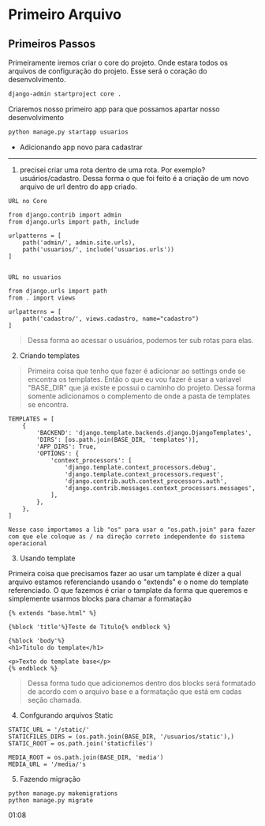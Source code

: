 # Primeiro Arquivo

## Primeiros Passos 

Primeiramente iremos criar o core do projeto. Onde estara todos os arquivos de configuração do projeto. Esse será o coração do desenvolvimento.
```bash
django-admin startproject core .
```

Criaremos nosso primeiro app para que possamos apartar nosso desenvolvimento
```bash
python manage.py startapp usuarios
```

* Adicionando app novo para cadastrar 

---

1. precisei criar uma rota dentro de uma rota. Por exemplo? usuários/cadastro. Dessa forma o que foi feito é a criação de um novo arquivo de url dentro do app criado.
```
URL no Core

from django.contrib import admin
from django.urls import path, include

urlpatterns = [
    path('admin/', admin.site.urls),
    path('usuarios/', include('usuarios.urls'))
]


URL no usuarios

from django.urls import path
from . import views

urlpatterns = [
    path('cadastro/', views.cadastro, name="cadastro")
]
```

> Dessa forma ao acessar o usuários, podemos ter sub rotas para elas.


2. Criando templates

> Primeira coisa que tenho que fazer é adicionar ao settings onde se encontra os templates. Então o que eu vou fazer é usar a variavel "BASE_DIR" que já existe e possui o caminho do projeto. Dessa forma somente adicionamos o complemento de onde a pasta de templates se encontra.
```
TEMPLATES = [
    {
        'BACKEND': 'django.template.backends.django.DjangoTemplates',
        'DIRS': [os.path.join(BASE_DIR, 'templates')],
        'APP_DIRS': True,
        'OPTIONS': {
            'context_processors': [
                'django.template.context_processors.debug',
                'django.template.context_processors.request',
                'django.contrib.auth.context_processors.auth',
                'django.contrib.messages.context_processors.messages',
            ],
        },
    },
]

Nesse caso importamos a lib "os" para usar o "os.path.join" para fazer com que ele coloque as / na direção correto independente do sistema operacional
```

3. Usando template

Primeira coisa que precisamos fazer ao usar um tamplate é dizer a qual arquivo estamos referenciando usando o "extends" e o nome do template referenciado. O que fazemos é criar o tamplate da forma que queremos e simplemente usarmos blocks para chamar a formatação

```
{% extends "base.html" %}

{%block 'title'%}Teste de Titulo{% endblock %}

{%block 'body'%}
<h1>Titulo do template</h1>

<p>Texto do template base</p>
{% endblock %}
```

> Dessa forma tudo que adicionemos dentro dos blocks será formatado de acordo com o arquivo base e a formatação que está em cadas seção chamada.

4. Confgurando arquivos Static
```
STATIC_URL = '/static/'
STATICFILES_DIRS = (os.path.join(BASE_DIR, '/usuarios/static'),)
STATIC_ROOT = os.path.join('staticfiles')

MEDIA_ROOT = os.path.join(BASE_DIR, 'media')
MEDIA_URL = '/media/'s
```

5. Fazendo migração
```
python manage.py makemigrations 
python manage.py migrate
```

01:08